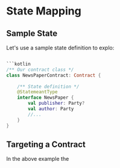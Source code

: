 # State Mapping

## Sample State

Let's use a sample state definition to explo:

```kotlin

```kotlin
/** Our contract class */
class NewsPaperContract: Contract {
    
    /** State definition */
    @StatemeantType
    interface NewsPaper {
        val publisher: Party?
        val author: Party
        //...
    }
}
```

## Targeting a Contract

In the above example the 


